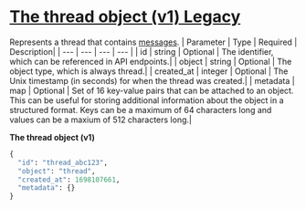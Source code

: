 # [The thread object (v1) Legacy](/docs/api-reference/threads-v1/object)
Represents a thread that contains
          [messages](/docs/api-reference/messages-v1). 
| Parameter | Type   | Required | Description|
| --- | --- | --- | --- |
| id | string | Optional | The identifier, which can be referenced in API endpoints.| 
| object | string | Optional | The object type, which is always thread.| 
| created_at | integer | Optional | The Unix timestamp (in seconds) for when the thread was created.| 
| metadata | map | Optional | Set of 16 key-value pairs that can be attached to an object.                 This can be useful for storing additional information about the                 object in a structured format. Keys can be a maximum of 64                 characters long and values can be a maxium of 512 characters                 long.| 

**The thread object (v1)**
```python
{
  "id": "thread_abc123",
  "object": "thread",
  "created_at": 1698107661,
  "metadata": {}
}
```
